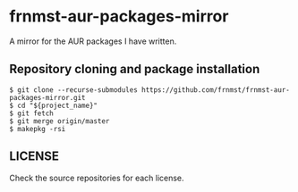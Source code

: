 # frnmst-aur-packages-mirror

A mirror for the AUR packages I have written.

## Repository cloning and package installation

    $ git clone --recurse-submodules https://github.com/frnmst/frnmst-aur-packages-mirror.git
    $ cd "${project_name}"
    $ git fetch
    $ git merge origin/master
    $ makepkg -rsi

## LICENSE

Check the source repositories for each license.
